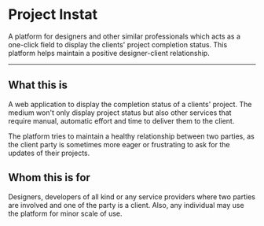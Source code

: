 # Project Instat

A platform for designers and other similar professionals which acts as a one-click field to display the clients' project completion status. This platform helps maintain a positive designer-client relationship.

---

## What this is

A web application to display the completion status of a clients' project. The medium won't only display project status but also other services that require manual, automatic effort and time to deliver them to the client.

The platform tries to maintain a healthy relationship between two parties, as the client party is sometimes more eager or frustrating to ask for the updates of their projects.

## Whom this is for

Designers, developers of all kind or any service providers where two parties are involved and one of the party is a client. Also, any individual may use the platform for minor scale of use.
